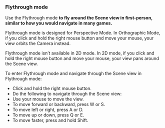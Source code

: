### Flythrough mode

Use the Flythrough mode
 **to fly around the Scene view in first-person, similar to how you would navigate in many games.**

Flythrough mode is designed for Perspective Mode. In Orthographic Mode, if you click and hold the right mouse button and move your mouse, your view orbits the Camera instead.

Flythrough mode isn’t available in 2D mode. In 2D mode, if you click and hold the right mouse button and move your mouse, your view pans around the Scene view.

To enter Flythrough mode and navigate through the Scene view in Flythrough mode:

- Click and hold the right mouse button.
- Do the following to navigate through the Scene view:
- Use your mouse to move the view.
- To move forward or backward, press W or S.
- To move left or right, press A or D.
- To move up or down, press Q or E.
- To move faster, press and hold Shift.
